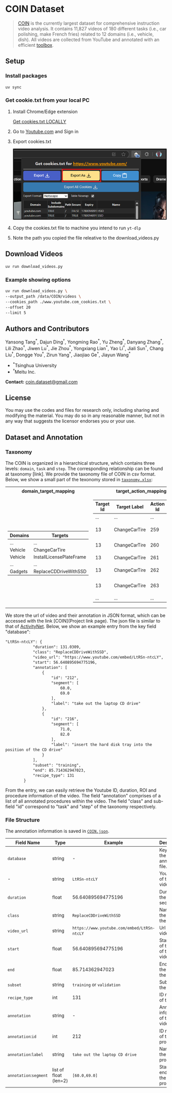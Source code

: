 # COIN Dataset

> [COIN](https://coin-dataset.github.io/) is the currently largest dataset for comprehensive instruction video analysis. It contains 11,827 videos of 180 different tasks (i.e., car polishing, make French fries) related to 12 domains (i.e., vehicle, dish). All videos are collected from YouTube and annotated with an efficient [toolbox](https://github.com/coin-dataset/annotation-tool).

## Setup

### Install packages

```sh
uv sync
```

### Get cookie.txt from your local PC

1. Install Chrome/Edge extension

    [Get cookies.txt LOCALLY](https://chromewebstore.google.com/detail/get-cookiestxt-locally/cclelndahbckbenkjhflpdbgdldlbecc)

1. Go to [Youtube.com](https://www.youtube.com/) and Sign in
1. Export cookies.txt

    ![alt text](docs/image.png)

1. Copy the cookies.txt file to machine you intend to run `yt-dlp`
1. Note the path you copied the file releative to the download_videos.py
   
## Download Videos

```sh
uv run download_videos.py
```

### Example showing options

```sh
uv run download_videos.py \
--output_path /data/COIN/videos \
--cookies_path ./www.youtube.com_cookies.txt \
--offset 20
--limit 5
```

## Authors and Contributors
<p>
Yansong Tang<sup>*</sup>, Dajun Ding<sup>†</sup>, Yongming Rao<sup>*</sup>, Yu Zheng<sup>*</sup>, Danyang Zhang<sup>*</sup>, Lili Zhao<sup>†</sup>, Jiwen Lu<sup>*</sup>, Jie Zhou<sup>*</sup>, Yongxiang Lian<sup>*</sup>, Yao Li<sup>†</sup>, Jiali Sun<sup>†</sup>, Chang Liu<sup>†</sup>, Dongge You<sup>†</sup>, Zirun Yang<sup>†</sup>, Jiaojiao Ge<sup>†</sup>, Jiayun Wang<sup>*</sup>
</p>

- <sup>*</sup>Tsinghua University
- <sup>†</sup>Meitu Inc.

**Contact:** [coin.dataset@gmail.com](mailto:coin.dataset@gmail.com)

## License
You may use the codes and files for research only, including sharing and modifying the material. You may do so in any reasonable manner, but not in any way that suggests the licensor endorses you or your use.

## Dataset and Annotation

### Taxonomy

The COIN is organized in a hierarchical structure, which contains three levels: `domain`, `task` and `step`. The corresponding relationship can be found at taxonomy [link]. We provide the taxonomy file of COIN in csv format. Below, we show a small part of the texonomy stored in [`taxonomy.xlsx`](taxonomy.xlsx): 

<table>
<tr><th>domain_target_mapping </th><th>target_action_mapping</th></tr>
<tr><td><table></table>

| Domains             | Targets                      | 
| ------------------- | ---------------------------- |
| ...		      | ...			     |
| Vehicle             | ChangeCarTire		     |
| Vehicle	      | InstallLicensePlateFrame     |
| ...		      | ...			     |
| Gadgets	      | ReplaceCDDriveWithSSD	     |

</td><td>


| Target Id           | Target Label                 | Action Id             | Action Label  		|   
| ------------------- | ---------------------------- | --------------------- | ------------------------ |		
| ...		      | ...			     | ...		     | ...		  	|
| 13                  | ChangeCarTire		     | 259		     | unscrew the screw        |
| 13	              | ChangeCarTire                | 260		     | jack up the car		|
| 13		      | ChangeCarTire	             | 261		     | remove the tire          |
| 13	      	      | ChangeCarTire	 	     | 262		     | put on the tire          |
| 13	      	      | ChangeCarTire	     	     | 263		     | tighten the screws	|
| ...		      | ...			     | ...		     | ...			|

</td></tr> </table>

We store the url of video and their annotation in JSON format, which can be accessed with the link [COIN](Project link page). The json file is similar to that of [ActivityNet](http://activity-net.org/download.html). Below, we show an example entry from the key field "database":

```
"LtRSn-ntcLY": {
			"duration": 131.0309,
			"class": "ReplaceCDDriveWithSSD",
			"video_url": "https://www.youtube.com/embed/LtRSn-ntcLY",
			"start": 56.640895694775196,
			"annotation": [
				{
					"id": "212",
					"segment": [
						60.0,
						69.0
					],
					"label": "take out the laptop CD drive"
				},
				{
					"id": "216",
					"segment": [
						71.0,
						82.0
					],
					"label": "insert the hard disk tray into the position of the CD drive"
				}
			],
			"subset": "training",
			"end": 85.714362947023,
			"recipe_type": 131
		}
```
From the entry, we can easily retrieve the Youtube ID, duration, ROI and procedure information of the video. The field "annotation" comprises of a list of all annotated procedures within the video. The field "class" and sub-field "id" correspond to "task" and "step" of the taxonomy respectively.

### File Structure

The annotation information is saved in [`COIN.json`](COIN.json).

| Field Name          | Type                         | Example          | Description                                                                                                           |
| ------------------- | ---------------------------- | ---------------- | --------------------------------------------------------------------------------------------------------------------- |
| `database`          | string                          | -             | Key filed of the annotation file.                                                                                             |
| -                   | string                       | `LtRSn-ntcLY`         | Youtube ID of the video.                                                                                              |
| `duration`          | float                        | 56.640895694775196   | Duration of the video in seconds.                                                        |
| `class`             | string                       | `ReplaceCDDriveWithSSD`   | Name of the task in the video.                                                                           |
| `video_url`    | string                       | `https://www.youtube.com/embed/LtRSn-ntcLY`   | Url of the video.                                                                             |
| `start`       | float                          | 56.640895694775196          | Start time of the ROI of the video. |
| `end`        | float                          | 85.714362947023          | End time of the ROI of the video.  |
| `subset`    | string                       | `training` or `validation`           | Subset of the video.                                                                                                |
| `recipe_type`              | int                       | 131          | ID number of the task.                                                                                       |
| `annotation`              | string                       | -        | Annotation information of the video.                                                                                 |
| `annotation`:`id`        | int                          | 212              | ID number of the procedure.                                                                                |
| `annotation`:`label`       | string                          | `take out the laptop CD drive`             | Name of the procedure.                                                                                |
| `annotation`:`segment`         | list of float (len=2)   | `[60.0,69.0]`     | Start and end time of the procedure.                                                                          |

